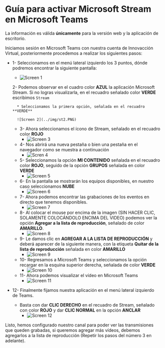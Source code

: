 # Guía para activar Microsoft Stream en Microsoft Teams

La información es válida **únicamente** para la versión web y la aplicación de escritorio.

Iniciamos sesión en Microsoft Teams con nuestra cuenta de Innovacción Virtual, posteriormente procedemos a realizar los siguientes pasos: 

* 1- Seleccionamos en el menú lateral izquierdo los 3 puntos, dónde podremos encontrar la siguiente pantalla:

    * ![Screen 1](../img/st1.PNG)  
    
    2- Podemos observar en el cuadro color **AZUL** la aplicación Microsoft Stream. Si no logras visualizarla, en el recuadro señalado color **VERDE** escribimos ```Stream```  
        
        * Seleccionamos la primera opción, señalada en el recuadro **VERDE**  
        
        ![Screen 2](../img/st2.PNG)  
        
    * 3- Ahora seleccionamos el ícono de Stream, señalado en el recuadro color **ROJO** 
        * ![Screen 3](../img/st3.PNG)  
    * 4- Nos abrirá una nueva pestaña o bien una pestaña en el navegador como se muestra a continuación
        * ![Scren 4](../img/st4.PNG)  
    * 5- Seleccionamos la opción **MI CONTENIDO** señalada en el recuadro color **ROJO**, seguido de la opción **GRUPOS** señalada en color **VERDE**
        * ![Screen 5](../img/st5.png)
    * 6- En la pantalla se mostrarán los equipos disponibles, en nuestro caso seleccionamos **NUBE**
        * ![Screen 6](../img/st6.PNG)
    * 7- Ahora podemos encontrar las grabaciones de los eventos en directo que tenemos disponibles. 
        * ![Screen 7](../img/st7.PNG)
    * 8- Al colocar el mouse por encima de la imagen (SIN HACER CLIC, SOLAMENTE COLOCÁNDOLO ENCIMA DEL VIDEO) podemos ver la opción **Agregar a la lista de reproducción**, señalado de color **AMARILLO**.
        * ![Screen 8](../img/st8.PNG)
    * 9- Le damos clic en **AGREGAR A LA LISTA DE REPRODUCCIÓN** y deberá aparecer de la siguiente manera, con la etiqueta **Quitar de la lista de reproducción** señalada en color **AMARILLO**
        * ![Screen 9](../img/st9.PNG)  
    * 10- Regresamos a Microsoft Teams y seleccionamos la opción recargar en la esquina superior derecha, señalada de color **VERDE**
        * ![Screen 10](../img/st10.PNG)
    * 11- Ahora podemos visualizar el vídeo en Microsoft Teams
        * ![Screen 11](../img/st11.PNG)

* 12- Finalmente fijamos nuestra aplicación en el menú lateral izquierdo de Teams. 

    * Basta con dar **CLIC DERECHO** en el recuadro de Stream, señalado con color **ROJO** y dar **CLIC NORMAL** en la opción **ANCLAR**
        * ![Screen 12](../img/st12.PNG)
        
Listo, hemos configurado nuestro canal para poder ver las transmisiones que queden grabadas, si queremos agregar más vídeos, debemos agregarlos a la lista de reproducción (Repetir los pasos del número 3 en adelante). 
